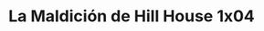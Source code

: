 ---
layout: episodios
title: "La Maldición de Hill House 1x04"
url_serie_padre: 'la-maldicion-de-hill-house/temporada-1'
category: 'series'
capitulo: 'yes'
anio: '2018'
prev: 'capitulo-3'
proximo: 'capitulo-5'
sandbox: allow-same-origin allow-forms
idioma: 'Latino'
reproductor: 'fembed'
calidad: 'Full HD'
reproductores_fembed: ["https://feurl.com/v/54oyd88qxol","Latino","https://animekao.xyz/v/80velrjp7oj","Latino","https://feurl.com/v/54oyp4jy7xo","Latino","https://demariquita.top/v/m-e5qs58jdpqy4z","Latino"]
tags:
- Terror
---